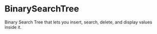 # BinarySearchTree
Binary Search Tree that lets you insert, search, delete, and display values inside it.
